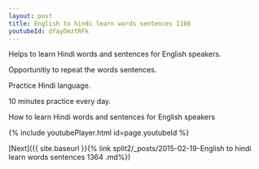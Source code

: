 ```yaml
---
layout: post
title: English to hindi learn words sentences 1166 
youtubeId: dfayDmztRFk
---
```

 
 
Helps to learn Hindi words and sentences for English speakers.

Opportunitiy to repeat the words sentences. 

Practice Hindi language. 
 
10 minutes practice every day. 
 
How to learn Hindi words and sentences for English speakers 
 
{% include youtubePlayer.html id=page.youtubeId %}
 
 
[Next]({{ site.baseurl }}{% link  split2/_posts/2015-02-19-English to hindi learn words sentences 1364 .md%})
 
